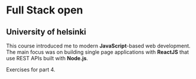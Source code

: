 # Full Stack open
## University of helsinki
This course introduced me to modern **JavaScript**-based web development. The main focus was on building single page applications with **ReactJS** that use REST APIs built with **Node.js**.

Exercises for part 4.